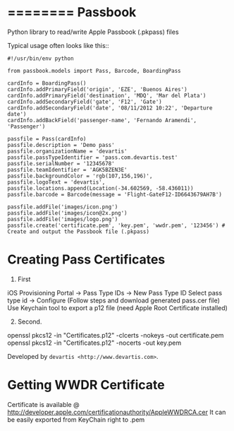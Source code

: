 ========
Passbook
========

Python library to read/write Apple Passbook (.pkpass) files

Typical usage often looks like this::

    #!/usr/bin/env python

    from passbook.models import Pass, Barcode, BoardingPass

    cardInfo = BoardingPass()
    cardInfo.addPrimaryField('origin', 'EZE', 'Buenos Aires')
    cardInfo.addPrimaryField('destination', 'MDQ', 'Mar del Plata')
    cardInfo.addSecondaryField('gate', 'F12', 'Gate')
    cardInfo.addSecondaryField('date', '08/11/2012 10:22', 'Departure date')
    cardInfo.addBackField('passenger-name', 'Fernando Aramendi', 'Passenger')
    
    passfile = Pass(cardInfo)
    passfile.description = 'Demo pass' 
    passfile.organizationName = 'devartis' 
    passfile.passTypeIdentifier = 'pass.com.devartis.test' 
    passfile.serialNumber = '12345678' 
    passfile.teamIdentifier = 'AGK5BZEN3E'
    passfile.backgroundColor = 'rgb(107,156,196)', 
    passfile.logoText = 'devartis', 
    passfile.locations.append(Location(-34.602569, -58.436011))
    passfile.barcode = Barcode(message = 'Flight-GateF12-ID6643679AH7B')    
    
    passfile.addFile('images/icon.png')
    passfile.addFile('images/icon@2x.png')
    passfile.addFile('images/logo.png')
    passfile.create('certificate.pem', 'key.pem', 'wwdr.pem', '123456') # Create and output the Passbook file (.pkpass) 


Creating Pass Certificates
==========================

1. First

iOS Provisioning Portal -> Pass Type IDs -> New Pass Type ID
Select pass type id -> Configure (Follow steps and download generated pass.cer file)
Use Keychain tool to export a p12 file (need Apple Root Certificate installed)

2. Second. 

openssl pkcs12 -in "Certificates.p12" -clcerts -nokeys -out certificate.pem 
openssl pkcs12 -in "Certificates.p12" -nocerts -out key.pem 


Developed by `devartis <http://www.devartis.com>`.


Getting WWDR Certificate
==========================

Certificate is available @ http://developer.apple.com/certificationauthority/AppleWWDRCA.cer
It can be easily exported from KeyChain right to .pem
